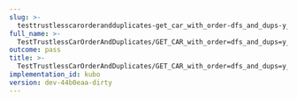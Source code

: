 ```yaml
---
slug: >-
  testtrustlesscarorderandduplicates-get_car_with_order-dfs_and_dups-y_of_identity_cid
full_name: >-
  TestTrustlessCarOrderAndDuplicates/GET_CAR_with_order=dfs_and_dups=y_of_identity_CID
outcome: pass
title: >-
  TestTrustlessCarOrderAndDuplicates/GET_CAR_with_order=dfs_and_dups=y_of_identity_CID
implementation_id: kubo
version: dev-44b0eaa-dirty
---
```



